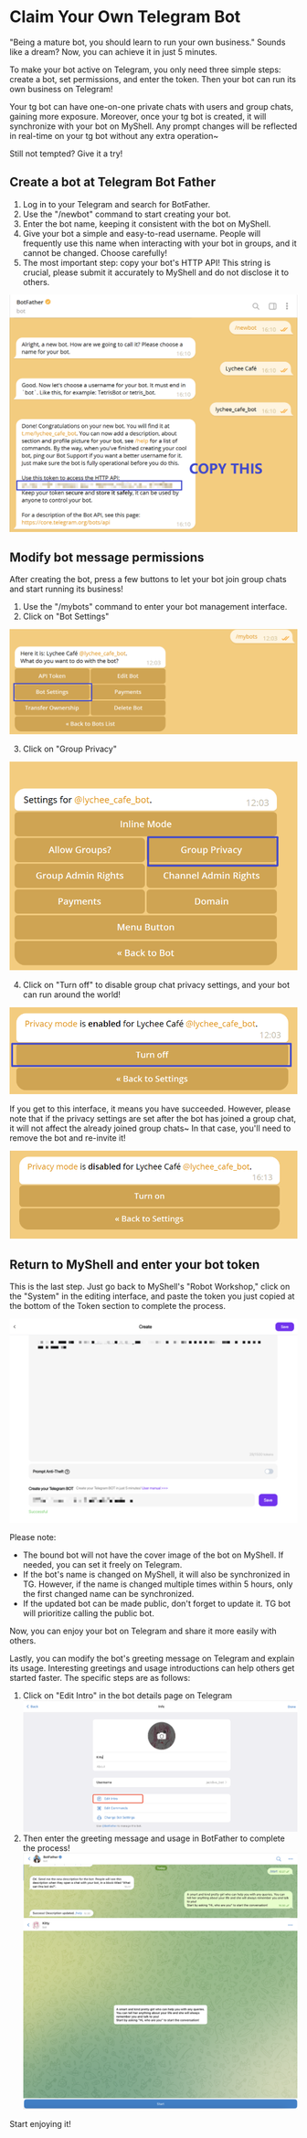 # Claim Your Own Telegram Bot

"Being a mature bot, you should learn to run your own business." Sounds like a dream? Now, you can achieve it in just 5 minutes.

To make your bot active on Telegram, you only need three simple steps: create a bot, set permissions, and enter the token. Then your bot can run its own business on Telegram!

Your tg bot can have one-on-one private chats with users and group chats, gaining more exposure. Moreover, once your tg bot is created, it will synchronize with your bot on MyShell. Any prompt changes will be reflected in real-time on your tg bot without any extra operation~

Still not tempted? Give it a try!

## Create a bot at Telegram Bot Father

1. Log in to your Telegram and search for BotFather.
2. Use the "/newbot" command to start creating your bot.
3. Enter the bot name, keeping it consistent with the bot on MyShell.
4. Give your bot a simple and easy-to-read username. People will frequently use this name when interacting with your bot in groups, and it cannot be changed. Choose carefully!
5. The most important step: copy your bot's HTTP API! This string is crucial, please submit it accurately to MyShell and do not disclose it to others.

![](<../.gitbook/assets/image (4) (1).png>)

## Modify bot message permissions

After creating the bot, press a few buttons to let your bot join group chats and start running its business!

1. Use the "/mybots" command to enter your bot management interface.
2. Click on "Bot Settings"

![](../.gitbook/assets/image.png)

3. Click on "Group Privacy"

![](<../.gitbook/assets/image (3) (1).png>)

4. Click on "Turn off" to disable group chat privacy settings, and your bot can run around the world!

![](<../.gitbook/assets/image (2) (1).png>)

If you get to this interface, it means you have succeeded. However, please note that if the privacy settings are set after the bot has joined a group chat, it will not affect the already joined group chats~ In that case, you'll need to remove the bot and re-invite it!

![](<../.gitbook/assets/image (1) (1).png>)

## Return to MyShell and enter your bot token

This is the last step. Just go back to MyShell's "Robot Workshop," click on the "System" in the editing interface, and paste the token you just copied at the bottom of the Token section to complete the process.

![](<../.gitbook/assets/image (5).png>)

Please note:

* The bound bot will not have the cover image of the bot on MyShell. If needed, you can set it freely on Telegram.
* If the bot's name is changed on MyShell, it will also be synchronized in TG. However, if the name is changed multiple times within 5 hours, only the first changed name can be synchronized.
* If the updated bot can be made public, don't forget to update it. TG bot will prioritize calling the public bot.

Now, you can enjoy your bot on Telegram and share it more easily with others.

Lastly, you can modify the bot's greeting message on Telegram and explain its usage. Interesting greetings and usage introductions can help others get started faster. The specific steps are as follows:

1. Click on "Edit Intro" in the bot details page on Telegram\
   ![](<../.gitbook/assets/image (2).png>)
2. Then enter the greeting message and usage in BotFather to complete the process!\
   ![](<../.gitbook/assets/image (3) (2).png>)\
   ![](<../.gitbook/assets/image (1) (2).png>)

Start enjoying it!